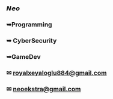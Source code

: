 ### 𝙉𝙚𝙤
### ➥Programming
### ➥ CyberSecurity
### ➥GameDev
### ✉ royalxeyaloglu884@gmail.com
### ✉ neoekstra@gmail.com

<!--
**NeoRoyal/NeoRoyal** is a ✨ _special_ ✨ repository because its `README.md` (this file) appears on your GitHub profile.

Here are some ideas to get you started:

      𝙉𝙚𝙤
➥Programming
➥ CyberSecurity
➥GameDev
✉ royalxeyaloglu884@gmail.com
✉ neoekstra@gmail.com
-->
